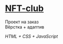 # [NFT-club](https://secretcod.netlify.app)  

Проект на заказ  
Вёрстка + адаптив  

_HTML + CSS + JavaScript_
